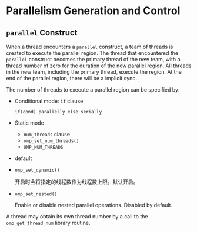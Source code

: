 # Parallelism Generation and Control
## `parallel` Construct
When a thread encounters a `parallel` construct, a team of threads is created to execute the parallel region. The thread that encountered the `parallel` construct becomes the primary thread of the new team, with a thread number of zero for the duration of the new parallel region. All threads in the new team, including the primary thread, execute the region.  At the end of the parallel region, there will be a implicit sync.

The number of threads to execute a parallel region can be specified by:
- Conditional mode: `if` clause
  
  `if(cond) parallelly else serially`
- Static mode
  - `num_threads` clause
  - `omp_set_num_threads()`
  - `OMP_NUM_THREADS`
- default

- `omp_set_dynamic()`
  
  开启时会将指定的线程数作为线程数上限。默认开启。
- `omp_set_nested()`
  
  Enable or disable nested parallel operations. Disabled by default.

A thread may obtain its own thread number by a call to the `omp_get_thread_num` library routine.

